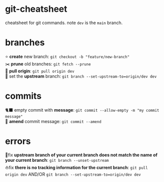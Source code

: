 # git-cheatsheet
cheatsheet for git commands. note `dev` is the `main` branch.

# branches
:star: **create** new branch: `git checkout -b "feature/new-branch"`  
:scissors: **prune** old branches: `git fetch --prune`  
🥇 **pull origin**: `git pull origin dev`  
🍥 set the **upstream** branch: `git branch --set-upstream-to=origin/dev dev`

# commits
🐈‍⬛ empty commit with **message**: `git commit --allow-empty -m "my commit message"`  
:bug: **amend** commit message: `git commit --amend`

# errors
🌊fix **upstream branch of your current branch does not match the name of your current branch**: `git branch --unset-upstream`  
⛵fix **there is no tracking information for the current branch**: `git pull origin dev` AND/OR `git branch --set-upstream-to=origin/dev dev`

